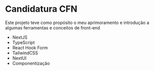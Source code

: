 <h1>Candidatura CFN</h1>

<p>Este projeto teve como propósito o meu aprimoramento e introdução a algumas ferramentas e conceitos de front-end</p>

<ul>
    <li>NextJS</li>
    <li>TypeScript</li>
    <li>React Hook Form</li>
    <li>TailwindCSS</li>
    <li>NextUI</li>
    <li>Componentização</li>
</ul>